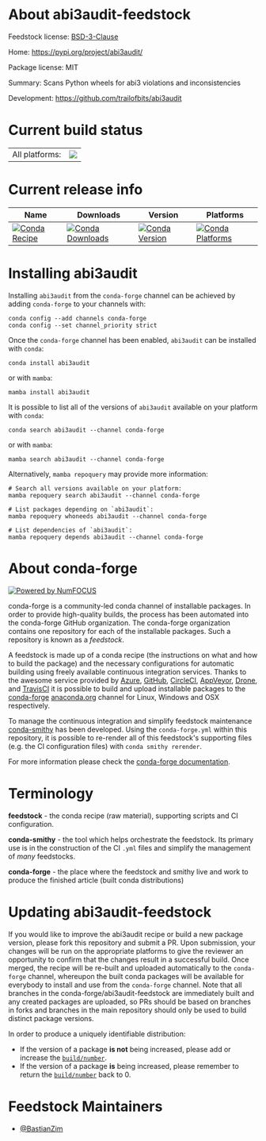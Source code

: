 About abi3audit-feedstock
=========================

Feedstock license: [BSD-3-Clause](https://github.com/conda-forge/abi3audit-feedstock/blob/main/LICENSE.txt)

Home: https://pypi.org/project/abi3audit/

Package license: MIT

Summary: Scans Python wheels for abi3 violations and inconsistencies

Development: https://github.com/trailofbits/abi3audit

Current build status
====================


<table><tr><td>All platforms:</td>
    <td>
      <a href="https://dev.azure.com/conda-forge/feedstock-builds/_build/latest?definitionId=18347&branchName=main">
        <img src="https://dev.azure.com/conda-forge/feedstock-builds/_apis/build/status/abi3audit-feedstock?branchName=main">
      </a>
    </td>
  </tr>
</table>

Current release info
====================

| Name | Downloads | Version | Platforms |
| --- | --- | --- | --- |
| [![Conda Recipe](https://img.shields.io/badge/recipe-abi3audit-green.svg)](https://anaconda.org/conda-forge/abi3audit) | [![Conda Downloads](https://img.shields.io/conda/dn/conda-forge/abi3audit.svg)](https://anaconda.org/conda-forge/abi3audit) | [![Conda Version](https://img.shields.io/conda/vn/conda-forge/abi3audit.svg)](https://anaconda.org/conda-forge/abi3audit) | [![Conda Platforms](https://img.shields.io/conda/pn/conda-forge/abi3audit.svg)](https://anaconda.org/conda-forge/abi3audit) |

Installing abi3audit
====================

Installing `abi3audit` from the `conda-forge` channel can be achieved by adding `conda-forge` to your channels with:

```
conda config --add channels conda-forge
conda config --set channel_priority strict
```

Once the `conda-forge` channel has been enabled, `abi3audit` can be installed with `conda`:

```
conda install abi3audit
```

or with `mamba`:

```
mamba install abi3audit
```

It is possible to list all of the versions of `abi3audit` available on your platform with `conda`:

```
conda search abi3audit --channel conda-forge
```

or with `mamba`:

```
mamba search abi3audit --channel conda-forge
```

Alternatively, `mamba repoquery` may provide more information:

```
# Search all versions available on your platform:
mamba repoquery search abi3audit --channel conda-forge

# List packages depending on `abi3audit`:
mamba repoquery whoneeds abi3audit --channel conda-forge

# List dependencies of `abi3audit`:
mamba repoquery depends abi3audit --channel conda-forge
```


About conda-forge
=================

[![Powered by
NumFOCUS](https://img.shields.io/badge/powered%20by-NumFOCUS-orange.svg?style=flat&colorA=E1523D&colorB=007D8A)](https://numfocus.org)

conda-forge is a community-led conda channel of installable packages.
In order to provide high-quality builds, the process has been automated into the
conda-forge GitHub organization. The conda-forge organization contains one repository
for each of the installable packages. Such a repository is known as a *feedstock*.

A feedstock is made up of a conda recipe (the instructions on what and how to build
the package) and the necessary configurations for automatic building using freely
available continuous integration services. Thanks to the awesome service provided by
[Azure](https://azure.microsoft.com/en-us/services/devops/), [GitHub](https://github.com/),
[CircleCI](https://circleci.com/), [AppVeyor](https://www.appveyor.com/),
[Drone](https://cloud.drone.io/welcome), and [TravisCI](https://travis-ci.com/)
it is possible to build and upload installable packages to the
[conda-forge](https://anaconda.org/conda-forge) [anaconda.org](https://anaconda.org/)
channel for Linux, Windows and OSX respectively.

To manage the continuous integration and simplify feedstock maintenance
[conda-smithy](https://github.com/conda-forge/conda-smithy) has been developed.
Using the ``conda-forge.yml`` within this repository, it is possible to re-render all of
this feedstock's supporting files (e.g. the CI configuration files) with ``conda smithy rerender``.

For more information please check the [conda-forge documentation](https://conda-forge.org/docs/).

Terminology
===========

**feedstock** - the conda recipe (raw material), supporting scripts and CI configuration.

**conda-smithy** - the tool which helps orchestrate the feedstock.
                   Its primary use is in the construction of the CI ``.yml`` files
                   and simplify the management of *many* feedstocks.

**conda-forge** - the place where the feedstock and smithy live and work to
                  produce the finished article (built conda distributions)


Updating abi3audit-feedstock
============================

If you would like to improve the abi3audit recipe or build a new
package version, please fork this repository and submit a PR. Upon submission,
your changes will be run on the appropriate platforms to give the reviewer an
opportunity to confirm that the changes result in a successful build. Once
merged, the recipe will be re-built and uploaded automatically to the
`conda-forge` channel, whereupon the built conda packages will be available for
everybody to install and use from the `conda-forge` channel.
Note that all branches in the conda-forge/abi3audit-feedstock are
immediately built and any created packages are uploaded, so PRs should be based
on branches in forks and branches in the main repository should only be used to
build distinct package versions.

In order to produce a uniquely identifiable distribution:
 * If the version of a package **is not** being increased, please add or increase
   the [``build/number``](https://docs.conda.io/projects/conda-build/en/latest/resources/define-metadata.html#build-number-and-string).
 * If the version of a package **is** being increased, please remember to return
   the [``build/number``](https://docs.conda.io/projects/conda-build/en/latest/resources/define-metadata.html#build-number-and-string)
   back to 0.

Feedstock Maintainers
=====================

* [@BastianZim](https://github.com/BastianZim/)

